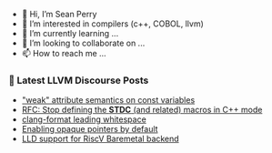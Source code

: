 - 👋 Hi, I’m Sean Perry
- 👀 I’m interested in compilers (c++, COBOL, llvm)
- 🌱 I’m currently learning ...
- 💞️ I’m looking to collaborate on ...
- 📫 How to reach me ...

<!---
s66perry/s66perry is a ✨ special ✨ repository because its `README.md` (this file) appears on your GitHub profile.
You can click the Preview link to take a look at your changes.
--->
### 📕 Latest LLVM Discourse Posts

<!-- DISCOURSE-LLVM:START -->
- [&quot;weak&quot; attribute semantics on const variables](https://discourse.llvm.org/t/weak-attribute-semantics-on-const-variables/62311#post_4)
- [RFC: Stop defining the __STDC__ &lpar;and related&rpar; macros in C++ mode](https://discourse.llvm.org/t/rfc-stop-defining-the-stdc-and-related-macros-in-c-mode/62468#post_3)
- [clang-format leading whitespace](https://discourse.llvm.org/t/clang-format-leading-whitespace/46841#post_12)
- [Enabling opaque pointers by default](https://discourse.llvm.org/t/enabling-opaque-pointers-by-default/61322#post_20)
- [LLD support for RiscV Baremetal backend](https://discourse.llvm.org/t/lld-support-for-riscv-baremetal-backend/62441#post_4)
<!-- DISCOURSE-LLVM:END -->
